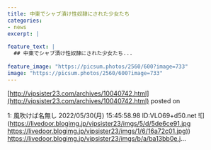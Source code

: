 ```yaml
---
title: 中東でシャブ漬け性奴隷にされた少女たち
categories:
- news
excerpt: |
  
feature_text: |
  ## 中東でシャブ漬け性奴隷にされた少女たち...
  
feature_image: "https://picsum.photos/2560/600?image=733"
image: "https://picsum.photos/2560/600?image=733"
---
```


[http://vipsister23.com/archives/10040742.html](http://vipsister23.com/archives/10040742.html)
posted on 

<!--more-->

1: 風吹けば名無し 2022/05/30(月) 15:45:58.98 ID:VLO69+d50.net ![](https://livedoor.blogimg.jp/vipsister23/imgs/5/d/5de6ce91.jpg [https://livedoor.blogimg.jp/vipsister23/imgs/1/6/16a72c01.jpg)](https://livedoor.blogimg.jp/vipsister23/imgs/1/6/16a72c01.jpg)) https://livedoor.blogimg.jp/vipsister23/imgs/b/a/ba13bb0e.j...
